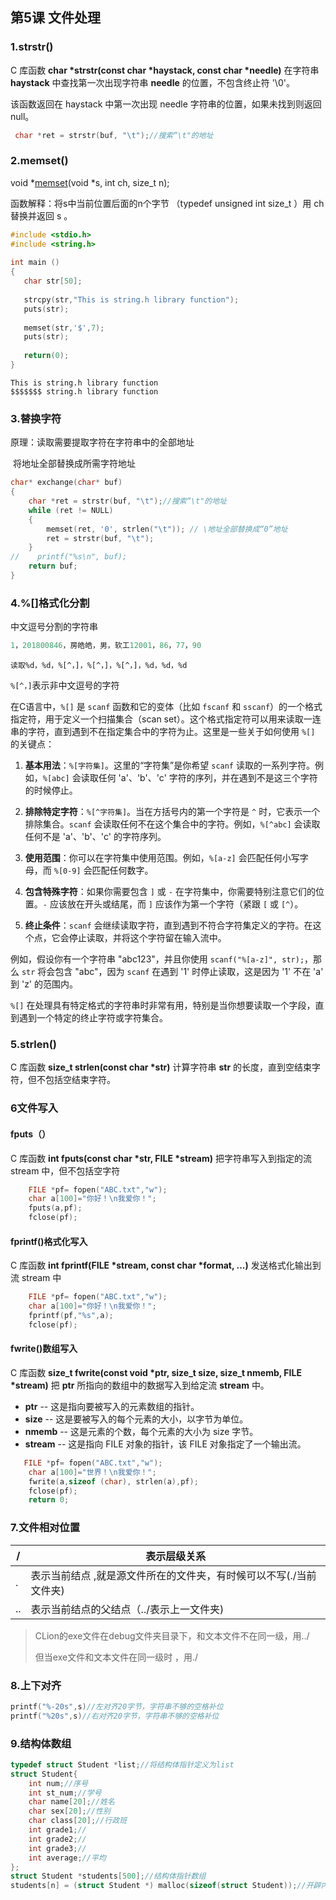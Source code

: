 ## 第5课 文件处理

### 1.strstr()

C 库函数 **char \*strstr(const char \*haystack, const char \*needle)** 在字符串 **haystack** 中查找第一次出现字符串 **needle** 的位置，不包含终止符 '\0'。



该函数返回在 haystack 中第一次出现 needle 字符串的位置，如果未找到则返回 null。

```c
 char *ret = strstr(buf, "\t");//搜索“\t"的地址
```

### 2.memset()

void *[memset](https://so.csdn.net/so/search?q=memset&spm=1001.2101.3001.7020)(void *s, int ch, size_t n);

函数解释：将s中当前位置后面的n个字节 （typedef unsigned int size_t ）用 ch 替换并返回 s 。

```c
#include <stdio.h>
#include <string.h>
 
int main ()
{
   char str[50];
 
   strcpy(str,"This is string.h library function");
   puts(str);
 
   memset(str,'$',7);
   puts(str);
   
   return(0);
}

```

```
This is string.h library function
$$$$$$$ string.h library function
```

### 3.替换字符

原理：读取需要提取字符在字符串中的全部地址

​	    将地址全部替换成所需字符地址

```c
char* exchange(char* buf)
{
    char *ret = strstr(buf, "\t");//搜索“\t"的地址
    while (ret != NULL)
    {
        memset(ret, '0', strlen("\t")); // \地址全部替换成“0”地址
        ret = strstr(buf, "\t");
    }
//    printf("%s\n", buf);
    return buf;
}
```

### 4.%[]格式化分割

中文逗号分割的字符串

```c
1，201800846，房皓皓，男，软工12001，86，77，90
```

`读取%d，%d，%[^，]，%[^，]，%[^，]，%d，%d，%d`

`%[^，]`表示非中文逗号的字符



在C语言中，`%[]` 是 `scanf` 函数和它的变体（比如 `fscanf` 和 `sscanf`）的一个格式指定符，用于定义一个扫描集合（scan set）。这个格式指定符可以用来读取一连串的字符，直到遇到不在指定集合中的字符为止。这里是一些关于如何使用 `%[]` 的关键点：

1. **基本用法**：`%[字符集]`。这里的“字符集”是你希望 `scanf` 读取的一系列字符。例如，`%[abc]` 会读取任何 'a'、'b'、'c' 字符的序列，并在遇到不是这三个字符的时候停止。

2. **排除特定字符**：`%[^字符集]`。当在方括号内的第一个字符是 `^` 时，它表示一个排除集合。`scanf` 会读取任何不在这个集合中的字符。例如，`%[^abc]` 会读取任何不是 'a'、'b'、'c' 的字符序列。

3. **使用范围**：你可以在字符集中使用范围。例如，`%[a-z]` 会匹配任何小写字母，而 `%[0-9]` 会匹配任何数字。

4. **包含特殊字符**：如果你需要包含 `]` 或 `-` 在字符集中，你需要特别注意它们的位置。`-` 应该放在开头或结尾，而 `]` 应该作为第一个字符（紧跟 `[` 或 `[^`）。

5. **终止条件**：`scanf` 会继续读取字符，直到遇到不符合字符集定义的字符。在这个点，它会停止读取，并将这个字符留在输入流中。

例如，假设你有一个字符串 "abc123"，并且你使用 `scanf("%[a-z]", str);`，那么 `str` 将会包含 "abc"，因为 `scanf` 在遇到 '1' 时停止读取，这是因为 '1' 不在 'a' 到 'z' 的范围内。

`%[]` 在处理具有特定格式的字符串时非常有用，特别是当你想要读取一个字段，直到遇到一个特定的终止字符或字符集合。

### 5.strlen()    

C 库函数 **size_t strlen(const char \*str)** 计算字符串 **str** 的长度，直到空结束字符，但不包括空结束字符。

### 6文件写入

#### fputs（）

C 库函数 **int fputs(const char \*str, FILE \*stream)** 把字符串写入到指定的流 stream 中，但不包括空字符

```c
    FILE *pf= fopen("ABC.txt","w");
    char a[100]="你好！\n我爱你！";
    fputs(a,pf);
    fclose(pf);
```

#### fprintf()格式化写入

C 库函数 **int fprintf(FILE \*stream, const char \*format, ...)** 发送格式化输出到流 stream 中

```c
    FILE *pf= fopen("ABC.txt","w");
    char a[100]="你好！\n我爱你！";
    fprintf(pf,"%s",a);
    fclose(pf);
```

#### fwrite()数组写入

C 库函数 **size_t fwrite(const void \*ptr, size_t size, size_t nmemb, FILE \*stream)** 把 **ptr** 所指向的数组中的数据写入到给定流 **stream** 中。

- **ptr** -- 这是指向要被写入的元素数组的指针。
- **size** -- 这是要被写入的每个元素的大小，以字节为单位。
- **nmemb** -- 这是元素的个数，每个元素的大小为 size 字节。
- **stream** -- 这是指向 FILE 对象的指针，该 FILE 对象指定了一个输出流。

```c
   FILE *pf= fopen("ABC.txt","w");
    char a[100]="世界！\n我爱你！";
    fwrite(a,sizeof (char), strlen(a),pf);
    fclose(pf);
    return 0;
```

### 7.文件相对位置

| /    | 表示层级关系                                                 |
| ---- | ------------------------------------------------------------ |
| .    | 表示当前结点 ,就是源文件所在的文件夹，有时候可以不写(./当前文件夹) |
| ..   | 表示当前结点的父结点（../表示上一文件夹)                     |

> CLion的exe文件在debug文件夹目录下，和文本文件不在同一级，用../
>
> 但当exe文件和文本文件在同一级时 ，用./

### 8.上下对齐

```c
printf("%-20s",s)//左对齐20字节，字符串不够的空格补位
printf("%20s",s)//右对齐20字节，字符串不够的空格补位
```

### 9.结构体数组



```c
typedef struct Student *list;//将结构体指针定义为list
struct Student{
    int num;//序号
    int st_num;//学号
    char name[20];//姓名
    char sex[20];//性别
    char class[20];//行政班
    int grade1;//
    int grade2;//
    int grade3;//
    int average;//平均
};
struct Student *students[500];//结构体指针数组
students[n] = (struct Student *) malloc(sizeof(struct Student));//开辟内存地址
```

